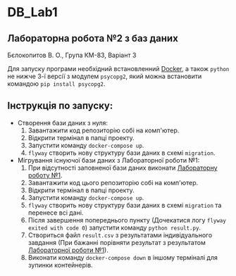 # DB_Lab1
## Лабораторна робота №2 з баз даних
Бєлокопитов В. О., Група КМ-83, Варіант 3

Для запуску програми необхідний встановленний [Docker](https://www.docker.com), а також
`python` не нижче 3-ї версії з модулем `psycopg2`, який можна встановити командою `pip install psycopg2`.

## Інструкція по запуску:
* Створення бази даних з нуля:
  1. Завантажити код репозиторію собі на комп'ютер.
  2. Відкрити термінал в папці проекту.
  3. Запустити команду `docker-compose up`.
  4. `flyway` створить нову структуру бази даних в схемі `migration`.
* Мігрування існуючої бази даних з Лабораторної роботи №1:
  1. При відсутності заповненої бази даних виконати [Лабораторну роботу №1](https://github.com/vasyokbelokopytov/DB_Lab1).
  2. Завантажити код цього репозиторію собі на комп'ютер.
  3. Відкрити термінал в папці проекту.
  4. Запустити команду `docker-compose up`.
  5. `flyway` створить нову структуру бази даних в схемі `migration` та перенесе всі дані.
  6. Після завершення попереднього пункту (Дочекатися логу `flyway exited with code 0`) запустити команду `python result.py`.
  7. Створиться файл `result.csv` з результатами індивідуального завдання (При бажанні порівняти результат з результатом [Лабораторної роботи №1](https://github.com/vasyokbelokopytov/DB_Lab1)).
  8. Виконати команду `docker-compose down` в іншому терміналі для зупинки контейнерів.
